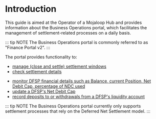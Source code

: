 # Introduction

This guide is aimed at the Operator of a Mojaloop Hub and provides information about the Business Operations portal, which facilitates the management of settlement-related processes on a daily basis.

::: tip NOTE
The Business Operations portal is commonly referred to as "Finance Portal v2".
:::

The portal provides functionality to:

* [manage (close and settle) settlement windows](managing_windows.md)
* [check settlement details](checking_settlement_details.md)
<!--* download settlement reports-->
* [monitor DFSP financial details such as Balance, current Position, Net Debit Cap, percentage of NDC used](monitoring_dfsp_financial_details.md)
* [update a DFSP's Net Debit Cap](updating_ndc.md)
* [record deposits to or withdrawals from a DFSP's liquidity account](recording_funds_in_out.md)

::: tip NOTE
The Business Operations portal currently only supports settlement processes that rely on the Deferred Net Settlement model.
:::